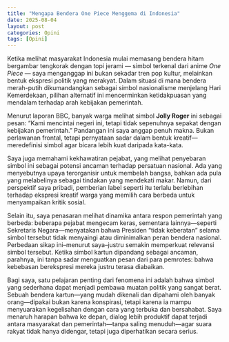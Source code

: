 ```yaml
---
title: "Mengapa Bendera One Piece Menggema di Indonesia"
date: 2025-08-04
layout: post
categories: Opini
tags: [Opini]
---
```

Ketika melihat masyarakat Indonesia mulai memasang bendera hitam bergambar tengkorak dengan topi jerami — simbol terkenal dari anime *One Piece* — saya menganggap ini bukan sekadar tren pop kultur, melainkan bentuk ekspresi politik yang merakyat. Dalam situasi di mana bendera merah-putih dikumandangkan sebagai simbol nasionalisme menjelang Hari Kemerdekaan, pilihan alternatif ini mencerminkan ketidakpuasan yang mendalam terhadap arah kebijakan pemerintah.

Menurut laporan BBC, banyak warga melihat simbol **Jolly Roger** ini sebagai pesan: “Kami mencintai negeri ini, tetapi tidak sepenuhnya sepakat dengan kebijakan pemerintah.” Pandangan ini saya anggap penuh makna. Bukan perlawanan frontal, tetapi pernyataan sadar dalam bentuk kreatif—meredefinisi simbol agar bicara lebih kuat daripada kata-kata.

Saya juga memahami kekhawatiran pejabat, yang melihat penyebaran simbol ini sebagai potensi ancaman terhadap persatuan nasional. Ada yang menyebutnya upaya terorganisir untuk membelah bangsa, bahkan ada pula yang melabelinya sebagai tindakan yang mendekati makar. Namun, dari perspektif saya pribadi, pemberian label seperti itu terlalu berlebihan terhadap ekspresi kreatif warga yang memilih cara berbeda untuk menyampaikan kritik sosial.

Selain itu, saya penasaran melihat dinamika antara respon pemerintah yang berbeda: beberapa pejabat mengecam keras, sementara lainnya—seperti Sekretaris Negara—menyatakan bahwa Presiden “tidak keberatan” selama simbol tersebut tidak menyaingi atau diminimalkan peran bendera nasional. Perbedaan sikap ini–menurut saya–justru semakin memperkuat relevansi simbol tersebut. Ketika simbol kartun dipandang sebagai ancaman, parahnya, ini tanpa sadar menguatkan pesan dari para pemrotes: bahwa kebebasan berekspresi mereka justru terasa diabaikan.

Bagi saya, satu pelajaran penting dari fenomena ini adalah bahwa simbol yang sederhana dapat menjadi pembawa muatan politik yang sangat berat. Sebuah bendera kartun—yang mudah dikenali dan dipahami oleh banyak orang—dipakai bukan karena konspirasi, tetapi karena ia mampu menyuarakan kegelisahan dengan cara yang terbuka dan bersahabat. Saya menaruh harapan bahwa ke depan, dialog lebih produktif dapat terjadi antara masyarakat dan pemerintah—tanpa saling menuduh—agar suara rakyat tidak hanya didengar, tetapi juga diperhatikan secara serius.
